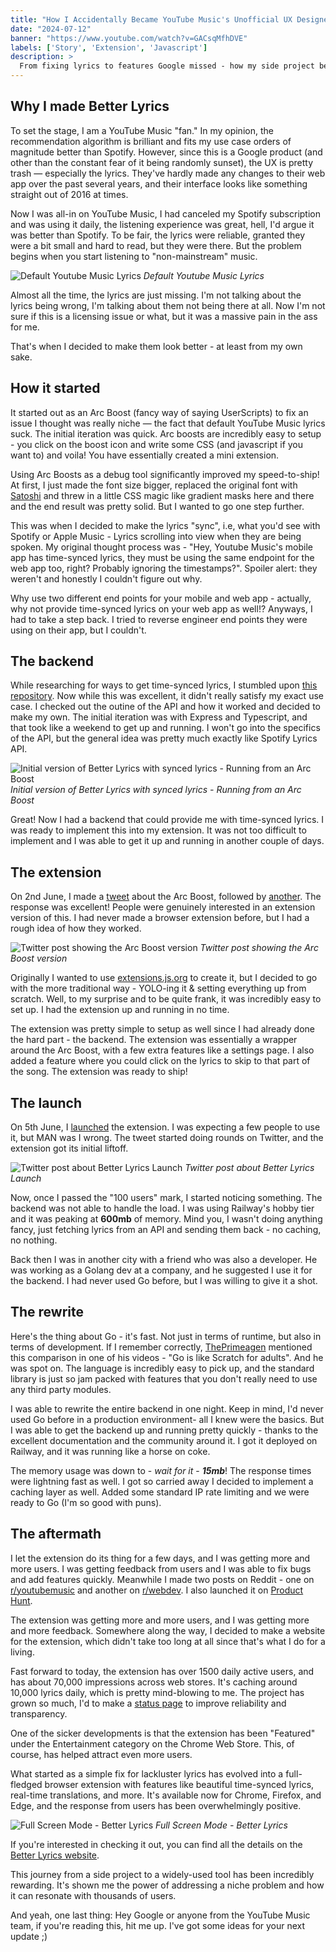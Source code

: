 ```yaml
---
title: "How I Accidentally Became YouTube Music's Unofficial UX Designer - Better Lyrics"
date: "2024-07-12"
banner: "https://www.youtube.com/watch?v=GACsqMfhDVE"
labels: ['Story', 'Extension', 'Javascript']
description: >
  From fixing lyrics to features Google missed - how my side project became 1500+ users' must-have extension for YouTube Music.
---
```


## Why I made Better Lyrics

To set the stage, I am a YouTube Music "fan." In my opinion, the recommendation algorithm is brilliant and fits my use
case orders of magnitude better than Spotify. However, since this is a Google product (and other than the constant fear
of it being randomly sunset), the UX is pretty trash — especially the lyrics. They've hardly made any changes to their
web app over the past several years, and their interface looks like something straight out of 2016 at times.

Now I was all-in on YouTube Music, I had canceled my Spotify subscription and was using it daily, the listening experience
was great, hell, I'd argue it was better than Spotify. To be fair, the lyrics were reliable, granted they were a bit
small and hard to read, but they were there. But the problem begins when you start listening to "non-mainstream" music.

![Default Youtube Music Lyrics](https://res.cloudinary.com/boidu/image/upload/q_auto:eco/v1720787071/Screenshot_2024-07-12_at_17.54.03_qab069.png)
_Default Youtube Music Lyrics_

Almost all the time, the lyrics are just missing. I'm not talking about the lyrics being wrong, I'm talking about them
not being there at all. Now I'm not sure if this is a licensing issue or what, but it was a massive pain in the ass for me.

That's when I decided to make them look better - at least from my own sake.

## How it started

It started out as an Arc Boost (fancy way of saying UserScripts) to fix an issue I thought was really niche — the fact that
default YouTube Music lyrics suck. The initial iteration was quick. Arc boosts are incredibly easy to setup - you click on
the boost icon and write some CSS (and javascript if you want to) and voila! You have essentially created a mini extension.

Using Arc Boosts as a debug tool significantly improved my speed-to-ship! At first, I just made the font size bigger,
replaced the original font with [Satoshi](https://www.fontshare.com/fonts/satoshi) and threw in a little CSS magic like gradient
masks here and there and the end result was pretty solid. But I wanted to go one step further.

This was when I decided to make the lyrics "sync", i.e, what you'd see with Spotify or Apple Music - Lyrics scrolling
into view when they are being spoken. My original thought process was - "Hey, Youtube Music's mobile app has time-synced
lyrics, they must be using the same endpoint for the web app too, right? Probably ignoring the timestamps?".
Spoiler alert: they weren't and honestly I couldn't figure out why.

Why use two different end points for your mobile
and web app - actually, why not provide time-synced lyrics on your web app as well!? Anyways, I had to take a step back.
I tried to reverse engineer end points they were using on their app, but I couldn't.

## The backend

While researching for ways to get time-synced lyrics, I stumbled upon [this repository](https://github.com/akashrchandran/spotify-lyrics-api).
Now while this was excellent, it didn't really satisfy my exact use case. I checked out the outine of the API and how it
worked and decided to make my own. The initial iteration was with Express and Typescript, and that took like a weekend to
get up and running. I won't go into the specifics of the API, but the general idea was pretty much exactly like
Spotify Lyrics API.

![Initial version of Better Lyrics with synced lyrics - Running from an Arc Boost](https://res.cloudinary.com/boidu/image/upload/q_auto:eco/v1720787164/Screenshot_2024-06-03_at_17.39.31_ookltg.png)
_Initial version of Better Lyrics with synced lyrics - Running from an Arc Boost_

Great! Now I had a backend that could provide me with time-synced lyrics. I was ready to implement
this into my extension. It was not too difficult to implement and I was able to get it up and running in another couple
of days.

## The extension

On 2nd June, I made a [tweet](https://x.com/boidushya/status/1797057452162039973) about the Arc Boost, followed
by [another](https://x.com/boidushya/status/1797213945129767309). The response was excellent! People were genuinely
interested in an extension version of this. I had never made a browser extension before, but I had a rough idea of how
they worked.

![Twitter post showing the Arc Boost version](https://res.cloudinary.com/boidu/image/upload/q_auto:eco/v1720787426/cbe97639-ad37-4ad0-9cec-b529ecc50626.png)
_Twitter post showing the Arc Boost version_

Originally I wanted to use [extensions.js.org](https://extension.js.org/) to create it, but I
decided to go with the more traditional way - YOLO-ing it & setting everything up from scratch. Well, to my surprise and
to be quite frank, it was incredibly easy to set up. I had the extension up and running in no time.

The extension was pretty simple
to setup as well since I had already done the hard part - the backend. The extension was essentially a wrapper around
the Arc Boost, with a few extra features like a settings page. I also added a feature where you could click on the
lyrics to skip to that part of the song. The extension was ready to ship!

## The launch

On 5th June, I [launched](https://x.com/boidushya/status/1798405072625520902) the extension. I was expecting a few
people to use it, but MAN was I wrong. The tweet started doing rounds on Twitter, and the extension got its initial
liftoff.

![Twitter post about Better Lyrics Launch](https://res.cloudinary.com/boidu/image/upload/q_auto:eco,c_crop,g_north,h_1295,w_1182,x_0,y_104/v1720787300/8b77e210-74b7-48a1-b4dc-6aa9c2bdf257.png)
_Twitter post about Better Lyrics Launch_

Now, once I passed the "100 users" mark, I started noticing something. The backend was not able to handle the load. I was
using Railway's hobby tier and it was peaking at **600mb** of memory. Mind you, I wasn't doing anything fancy, just fetching
lyrics from an API and sending them back - no caching, no nothing.

Back then I was in another city with a friend who was also a developer. He was working as a Golang dev at a
company, and he suggested I use it for the backend. I had never used Go before, but I was willing to give it a
shot.

## The rewrite

Here's the thing about Go - it's fast. Not just in terms of runtime, but also in terms of development. If I remember
correctly, [ThePrimeagen](https://x.com/ThePrimeagen) mentioned this comparison in one of his videos - "Go is like
Scratch for adults". And he was spot on. The language is incredibly easy to pick up, and the standard library is just
so jam packed with features that you don't really need to use any third party modules.

I was able to rewrite the entire backend in one night.
Keep in mind, I'd never used Go before in a production environment- all I knew were the basics.
But I was able to get the backend up and running pretty quickly - thanks to the excellent documentation and the
community around it. I got it deployed on Railway, and it was running like a horse on coke.

The memory usage was down to - _wait for it_ - _**15mb**_! The response times were lightning fast as well.
I got so carried away I decided to implement a caching layer as well. Added some standard IP rate limiting and we were
ready to Go (I'm so good with puns).

## The aftermath

I let the extension do its thing for a few days, and I was getting more and more users. I was getting feedback from users
and I was able to fix bugs and add features quickly. Meanwhile I made two posts on Reddit - one on [r/youtubemusic](https://www.reddit.com/r/YoutubeMusic/comments/1db1j6a/introducing_better_lyrics_enhance_your_youtube/)
and another on [r/webdev](https://www.reddit.com/r/webdev/comments/1dran79/i_built_a_browser_extension_for_youtube_music/).
I also launched it on [Product Hunt](https://www.producthunt.com/posts/better-lyrics).

The extension was getting more and more users, and I was getting
more and more feedback. Somewhere along the way, I decided to make a website for the extension, which didn't take too
long at all since that's what I do for a living.

Fast forward to today, the extension has over 1500 daily active users, and has about 70,000 impressions across web stores.
It's caching around 10,000 lyrics daily, which is pretty mind-blowing to me.
The project has grown so much, I'd to make a [status page](https://better-lyrics-status.boidu.dev) to improve reliability
and transparency.

One of the sicker developments is that the extension has been "Featured" under the Entertainment category on the
Chrome Web Store. This, of course, has helped attract even more users.

What started as a simple fix for lackluster lyrics has evolved into a full-fledged browser extension with features like
beautiful time-synced lyrics, real-time translations, and more. It's available now for Chrome, Firefox, and Edge, and
the response from users has been overwhelmingly positive.

![Full Screen Mode - Better Lyrics](https://res.cloudinary.com/boidu/image/upload/q_auto:eco/t_banner/v1720783608/Screenshot_2024-06-20_at_11.44.23_wwwrcc.png)
_Full Screen Mode - Better Lyrics_

If you're interested in checking it out, you can find all the details on the [Better Lyrics website](https://better-lyrics.boidu.dev).

This journey from a side project to a widely-used tool has been incredibly rewarding. It's shown me the power of
addressing a niche problem and how it can resonate with thousands of users.

And yeah, one last thing: Hey Google or anyone from the YouTube Music team, if
you're reading this, hit me up. I've got some ideas for your next update ;)
